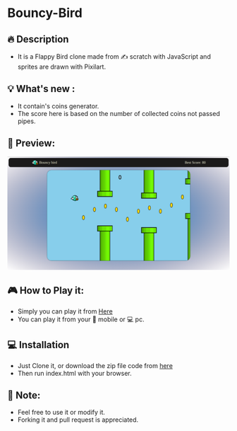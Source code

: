 # Bouncy-Bird
## :fire: Description 
- It is a Flappy Bird clone made from :writing_hand: scratch with JavaScript and sprites are drawn with Pixilart.
## :bulb: What's new :
- It contain's coins generator.
- The score here is based on the number of collected coins not passed pipes. 
## :eyes: Preview:
 <img src="./screenshots/bouncy_bird_1.png" ></img>
## :video_game: How to Play it:
- Simply you can play it from <a href="https://ahmedwelhakim.github.io/Bouncy-Bird/"> Here</a>
- You can play it from your :iphone: mobile or :computer: pc.
## :computer: Installation
- Just Clone it, or download the zip file code from <a href="https://github.com/ahmedwelhakim/Bouncy-Bird/archive/refs/heads/master.zip"> here </a> 
- Then run index.html with your browser.

## :scroll: Note:
- Feel free to use it or modify it.
- Forking it and pull request is appreciated.
